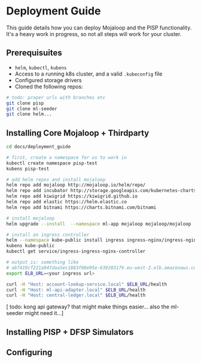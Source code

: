 # Deployment Guide

This guide details how you can deploy Mojaloop and the PISP functionality.
It's a heavy work in progress, so not all steps will work for your cluster.
## Prerequisuites

- `helm`, `kubectl`, `kubens`
- Access to a running k8s cluster, and a valid `.kubeconfig` file
- Configured storage drivers
- Cloned the following repos:
```bash
# todo: proper urls with branches etc
git clone pisp
git clone ml-seeder
git clone helm...
```
## Installing Core Mojaloop + Thirdparty

```bash
cd docs/deployment_guide

# first, create a namespace for us to work in
kubectl create namespace pisp-test
kubens pisp-test

# add helm repos and install mojaloop
helm repo add mojaloop http://mojaloop.io/helm/repo/
helm repo add incubator http://storage.googleapis.com/kubernetes-charts-incubator
helm repo add kiwigrid https://kiwigrid.github.io
helm repo add elastic https://helm.elastic.co
helm repo add bitnami https://charts.bitnami.com/bitnami

# install mojaloop
helm upgrade --install  --namespace ml-app mojaloop mojaloop/mojaloop  -f ./values_mojaloop.yaml --wait --timeout 15m

# install an ingress controller
helm --namespace kube-public install ingress ingress-nginx/ingress-nginx
kubens kube-public
kubectl get service/ingress-ingress-nginx-controller

# output is: something like
# ab7419cf221a94fdaa5ec1883f08e95e-639283179.eu-west-2.elb.amazonaws.com
export ELB_URL=<your ingress url>

curl -H "Host: account-lookup-service.local" $ELB_URL/health
curl -H "Host: ml-api-adapter.local" $ELB_URL/health
curl -H "Host: central-ledger.local" $ELB_URL/health
```

[ todo: kong api gateway? that might make things easier... also the ml-seeder might need it...]


## Installing PISP + DFSP Simulators

## Configuring 